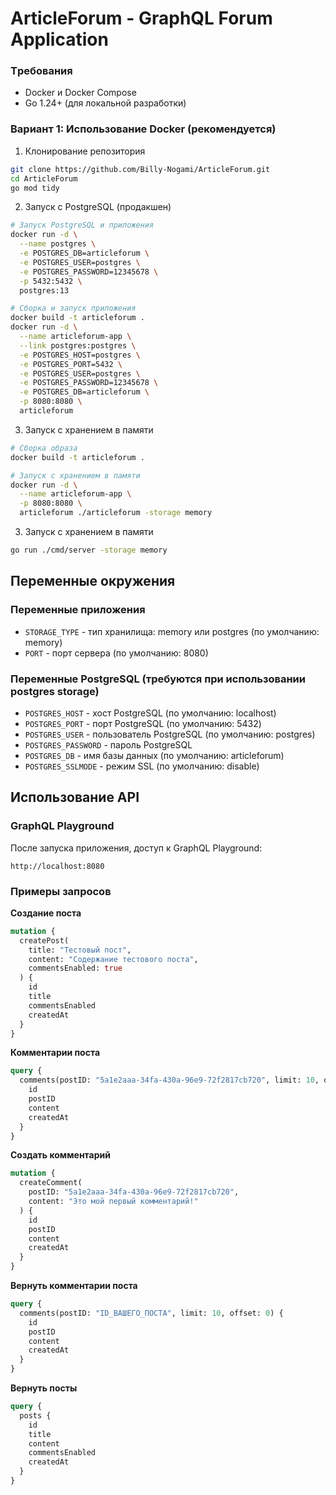 # ArticleForum - GraphQL Forum Application

### Tребования

* Docker и Docker Compose
* Go 1.24+ (для локальной разработки)

### Вариант 1: Использование Docker (рекомендуется)

1. Клонирование репозитория
```bash
git clone https://github.com/Billy-Nogami/ArticleForum.git
cd ArticleForum
go mod tidy
```

2. Запуск с PostgreSQL (продакшен)
```bash
# Запуск PostgreSQL и приложения
docker run -d \
  --name postgres \
  -e POSTGRES_DB=articleforum \
  -e POSTGRES_USER=postgres \
  -e POSTGRES_PASSWORD=12345678 \
  -p 5432:5432 \
  postgres:13

# Сборка и запуск приложения
docker build -t articleforum .
docker run -d \
  --name articleforum-app \
  --link postgres:postgres \
  -e POSTGRES_HOST=postgres \
  -e POSTGRES_PORT=5432 \
  -e POSTGRES_USER=postgres \
  -e POSTGRES_PASSWORD=12345678 \
  -e POSTGRES_DB=articleforum \
  -p 8080:8080 \
  articleforum
```

3. Запуск с хранением в памяти 
```bash
# Сборка образа
docker build -t articleforum .

# Запуск с хранением в памяти
docker run -d \
  --name articleforum-app \
  -p 8080:8080 \
  articleforum ./articleforum -storage memory
```


3. Запуск с хранением в памяти
```bash
go run ./cmd/server -storage memory
```

## Переменные окружения

### Переменные приложения
* `STORAGE_TYPE` - тип хранилища: memory или postgres (по умолчанию: memory)
* `PORT` - порт сервера (по умолчанию: 8080)

### Переменные PostgreSQL (требуются при использовании postgres storage)
* `POSTGRES_HOST` - хост PostgreSQL (по умолчанию: localhost)
* `POSTGRES_PORT` - порт PostgreSQL (по умолчанию: 5432)
* `POSTGRES_USER` - пользователь PostgreSQL (по умолчанию: postgres)
* `POSTGRES_PASSWORD` - пароль PostgreSQL
* `POSTGRES_DB` - имя базы данных (по умолчанию: articleforum)
* `POSTGRES_SSLMODE` - режим SSL (по умолчанию: disable)

## Использование API

### GraphQL Playground
После запуска приложения, доступ к GraphQL Playground:
```
http://localhost:8080
```

### Примеры запросов

**Создание поста**
```graphql
mutation {
  createPost(
    title: "Тестовый пост", 
    content: "Содержание тестового поста", 
    commentsEnabled: true
  ) {
    id
    title
    commentsEnabled
    createdAt
  }
}
```
**Комментарии поста**
```graphql
query {
  comments(postID: "5a1e2aaa-34fa-430a-96e9-72f2817cb720", limit: 10, offset: 0) {
    id
    postID
    content
    createdAt
  }
}
```

**Создать комментарий**
```graphql
mutation {
  createComment(
    postID: "5a1e2aaa-34fa-430a-96e9-72f2817cb720", 
    content: "Это мой первый комментарий!"
  ) {
    id
    postID
    content
    createdAt
  }
}
```

**Вернуть комментарии поста**
```graphql
query {
  comments(postID: "ID_ВАШЕГО_ПОСТА", limit: 10, offset: 0) {
    id
    postID
    content
    createdAt
  }
}
```

**Вернуть посты**
```graphql
query {
  posts {
    id
    title
    content
    commentsEnabled
    createdAt
  }
}
```
